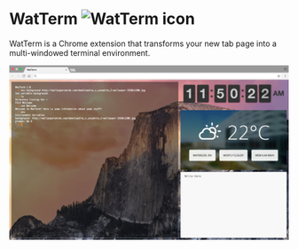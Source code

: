 # WatTerm <img src="http://cdn2-www.musicfeeds.com.au/assets/uploads/justin-bieber-2016-press-pic-supplied.jpg" alt="WatTerm icon" width="32" height="32" /> 
WatTerm is a Chrome extension that transforms your new tab page into a multi-windowed terminal environment.

![Screenshot of WatTerm](screenshot.png)
